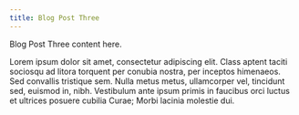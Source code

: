 ```yaml
---
title: Blog Post Three
---
```


Blog Post Three content here.

Lorem ipsum dolor sit amet, consectetur adipiscing elit. Class aptent taciti sociosqu ad litora torquent per conubia nostra, per inceptos himenaeos. Sed convallis tristique sem. Nulla metus metus, ullamcorper vel, tincidunt sed, euismod in, nibh. Vestibulum ante ipsum primis in faucibus orci luctus et ultrices posuere cubilia Curae; Morbi lacinia molestie dui.
